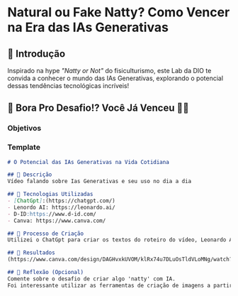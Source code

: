 # Natural ou Fake Natty? Como Vencer na Era das IAs Generativas

## 🚀 Introdução



Inspirado na hype _"Natty or Not"_ do fisiculturismo, este Lab da DIO te convida a conhecer o mundo das IAs Generativas, explorando o potencial dessas tendências tecnológicas incríveis!

## 🎯 Bora Pro Desafio!? Você Já Venceu 💪🤓

### Objetivos



### Template

```markdown
# O Potencial das IAs Generativas na Vida Cotidiana

## 📒 Descrição
Vídeo falando sobre Ias Generativas e seu uso no dia a dia

## 🤖 Tecnologias Utilizadas
- [ChatGpt]:(https://chatgpt.com/)
- Lenordo AI: https://leonardo.ai/
- D-ID:https://www.d-id.com/
- Canva: https://www.canva.com/

## 🧐 Processo de Criação
Utilizei o ChatGpt para criar os textos do roteiro do vídeo, Leonardo AI para gerar a imagem do meu apresentador e D-ID para unir o texto com a imagem e voz com movimentação da imagem.

## 🚀 Resultados
(https://www.canva.com/design/DAGHvxkUVOM/klRx74u7DLuOsTldVLoMNg/watch?utm_content=DAGHvxkUVOM&utm_campaign=designshare&utm_medium=link&utm_source=editor)

## 💭 Reflexão (Opcional)
Comente sobre o desafio de criar algo 'natty' com IA.
Foi interessante utilizar as ferramentas de criação de imagens a partir de texto e usar o gerador de apresentador da D-ID com a imagem gerada. Foi um excelente aprendizado utilizei uma imagem minha como referência para gerar imagem no Leonardo AI.
```





